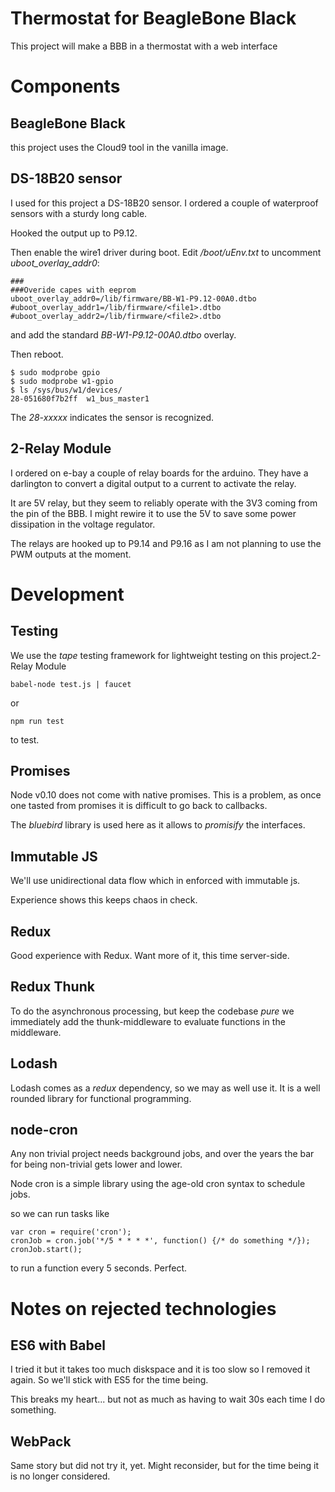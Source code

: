 # Thermostat for BeagleBone Black

This project will make a BBB in a thermostat with a web interface

# Components

## BeagleBone Black

this project uses the Cloud9 tool in the vanilla image.

## DS-18B20 sensor

I used for this project a DS-18B20 sensor. I ordered a couple of waterproof
sensors with a sturdy long cable.

Hooked the output up to P9.12.

Then enable the wire1 driver during boot. Edit */boot/uEnv.txt* to uncomment
*uboot_overlay_addr0*:

    ###
    ###Overide capes with eeprom
    uboot_overlay_addr0=/lib/firmware/BB-W1-P9.12-00A0.dtbo
    #uboot_overlay_addr1=/lib/firmware/<file1>.dtbo
    #uboot_overlay_addr2=/lib/firmware/<file2>.dtbo

and add the standard *BB-W1-P9.12-00A0.dtbo* overlay.

Then reboot.

    $ sudo modprobe gpio
    $ sudo modprobe w1-gpio
    $ ls /sys/bus/w1/devices/
    28-051680f7b2ff  w1_bus_master1
    
The *28-xxxxx* indicates the sensor is recognized.


## 2-Relay Module

I ordered on e-bay a couple of relay boards for the arduino. They have a
darlington to convert a digital output to a current to activate the relay.

It are 5V relay, but they seem to reliably operate with the 3V3 coming from the
pin of the BBB. I might rewire it to use the 5V to save some power dissipation
in the voltage regulator.

The relays are hooked up to P9.14 and P9.16 as I am not planning to use the PWM
outputs at the moment.

# Development

## Testing

We use the *tape* testing framework for lightweight testing on this project.2-Relay Module

    babel-node test.js | faucet

or

    npm run test

to test.

## Promises

Node v0.10 does not come with native promises. This is a problem, as once one
tasted from promises it is difficult to go back to callbacks.

The *bluebird* library is used here as it allows to *promisify* the interfaces.

## Immutable JS

We'll use unidirectional data flow which in enforced with immutable js.

Experience shows this keeps chaos in check.

## Redux

Good experience with Redux. Want more of it, this time server-side.

## Redux Thunk

To do the asynchronous processing, but keep the codebase *pure* we immediately
add  the thunk-middleware to evaluate functions in the middleware.

## Lodash

Lodash comes as a *redux* dependency, so we may as well use it. It is a well
rounded library for functional programming.

## node-cron

Any non trivial project needs background jobs, and over the years the bar for
being non-trivial gets lower and lower.

Node cron is a simple library using the age-old cron syntax to schedule jobs.

so we can run tasks like

    var cron = require('cron');
    cronJob = cron.job('*/5 * * * *', function() {/* do something */});
    cronJob.start();

to run a function every 5 seconds. Perfect.

# Notes on rejected technologies

## ES6 with Babel

I tried it but it takes too much diskspace and it is too slow so I removed it 
again. So we'll stick with ES5 for the time being.

This breaks my heart... but not as much as having to wait 30s each time I do 
something.

## WebPack

Same story but did not try it, yet. Might reconsider, but for the time being it
is no longer considered.

